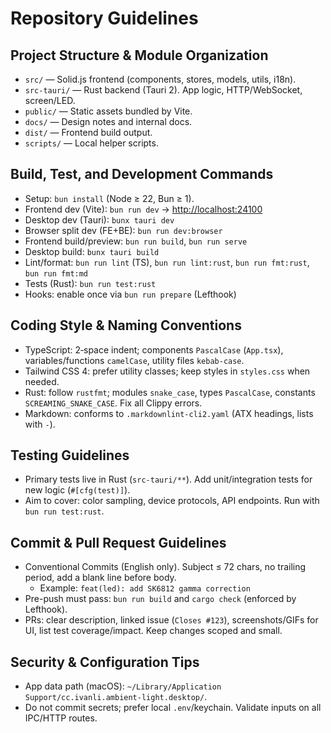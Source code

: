# Repository Guidelines

## Project Structure & Module Organization

- `src/` — Solid.js frontend (components, stores, models, utils, i18n).
- `src-tauri/` — Rust backend (Tauri 2). App logic, HTTP/WebSocket, screen/LED.
- `public/` — Static assets bundled by Vite.
- `docs/` — Design notes and internal docs.
- `dist/` — Frontend build output.
- `scripts/` — Local helper scripts.

## Build, Test, and Development Commands

- Setup: `bun install` (Node ≥ 22, Bun ≥ 1).
- Frontend dev (Vite): `bun run dev` → <http://localhost:24100>
- Desktop dev (Tauri): `bunx tauri dev`
- Browser split dev (FE+BE): `bun run dev:browser`
- Frontend build/preview: `bun run build`, `bun run serve`
- Desktop build: `bunx tauri build`
- Lint/format: `bun run lint` (TS), `bun run lint:rust`, `bun run fmt:rust`, `bun run fmt:md`
- Tests (Rust): `bun run test:rust`
- Hooks: enable once via `bun run prepare` (Lefthook)

## Coding Style & Naming Conventions

- TypeScript: 2‑space indent; components `PascalCase` (`App.tsx`), variables/functions `camelCase`, utility files `kebab-case`.
- Tailwind CSS 4: prefer utility classes; keep styles in `styles.css` when needed.
- Rust: follow `rustfmt`; modules `snake_case`, types `PascalCase`, constants `SCREAMING_SNAKE_CASE`. Fix all Clippy errors.
- Markdown: conforms to `.markdownlint-cli2.yaml` (ATX headings, lists with `-`).

## Testing Guidelines

- Primary tests live in Rust (`src-tauri/**`). Add unit/integration tests for new logic (`#[cfg(test)]`).
- Aim to cover: color sampling, device protocols, API endpoints. Run with `bun run test:rust`.

## Commit & Pull Request Guidelines

- Conventional Commits (English only). Subject ≤ 72 chars, no trailing period, add a blank line before body.
  - Example: `feat(led): add SK6812 gamma correction`
- Pre-push must pass: `bun run build` and `cargo check` (enforced by Lefthook).
- PRs: clear description, linked issue (`Closes #123`), screenshots/GIFs for UI, list test coverage/impact. Keep changes scoped and small.

## Security & Configuration Tips

- App data path (macOS): `~/Library/Application Support/cc.ivanli.ambient-light.desktop/`.
- Do not commit secrets; prefer local `.env`/keychain. Validate inputs on all IPC/HTTP routes.
